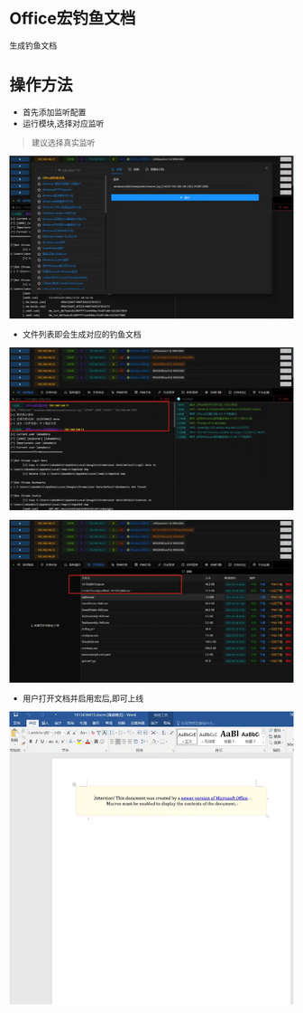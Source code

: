 # Office宏钓鱼文档

生成钓鱼文档

# 操作方法

+ 首先添加监听配置
+ 运行模块,选择对应监听

> 建议选择真实监听
>

![](img\InitialAccess_SpearphishingAttachment_Windows\1.webp)

+ 文件列表即会生成对应的钓鱼文档

![](img\InitialAccess_SpearphishingAttachment_Windows\2.webp)

![](img\InitialAccess_SpearphishingAttachment_Windows\3.webp)

+ 用户打开文档并启用宏后,即可上线

![](img\InitialAccess_SpearphishingAttachment_Windows\4.webp)




